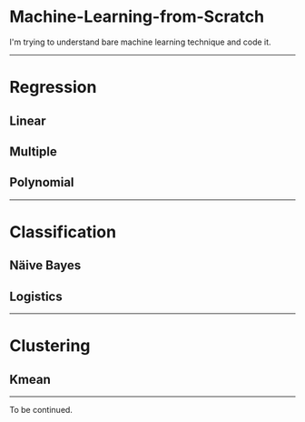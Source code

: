 # Machine-Learning-from-Scratch
I'm trying to understand bare machine learning technique and code it.
***
# Regression
## Linear
## Multiple
## Polynomial
***
# Classification
## Näive Bayes
## Logistics
***
# Clustering
## Kmean
***
To be continued.
